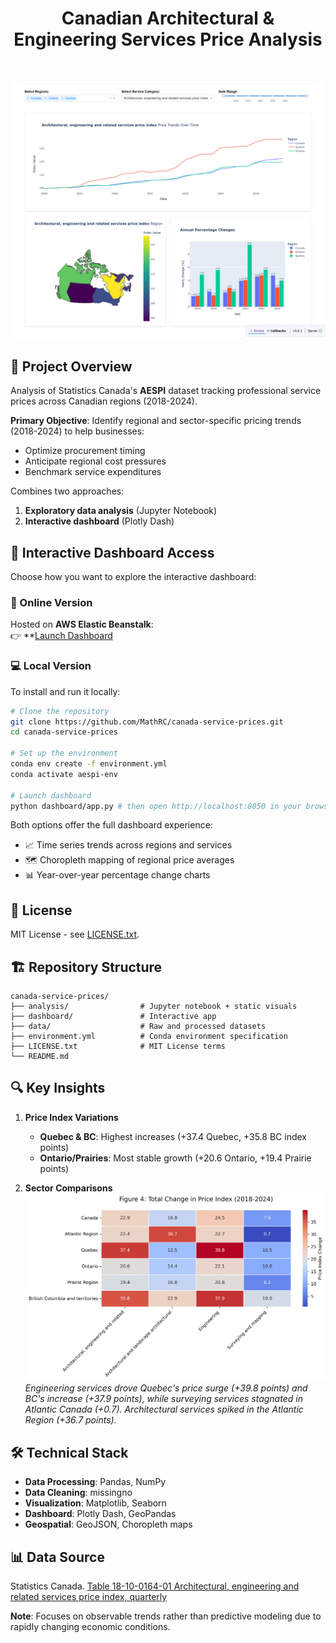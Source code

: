 <h1 align="center">Canadian Architectural & Engineering Services Price Analysis</h1>
<br>

![Dashboard Screenshot](analysis/assets/interactive_dashboard_readme.png)

## 📌 Project Overview
Analysis of Statistics Canada's **AESPI** dataset tracking professional service prices across Canadian regions (2018-2024). 

**Primary Objective**: Identify regional and sector-specific pricing trends (2018-2024) to help businesses:
- Optimize procurement timing
- Anticipate regional cost pressures
- Benchmark service expenditures

Combines two approaches:
1. **Exploratory data analysis** (Jupyter Notebook)
2. **Interactive dashboard** (Plotly Dash)


## 🚀 Interactive Dashboard Access

Choose how you want to explore the interactive dashboard:

### 🔗 Online Version  
Hosted on **AWS Elastic Beanstalk**:  
👉 **[Launch Dashboard](http://canada-service-prices.eba-syppj3bg.us-east-1.elasticbeanstalk.com)


### 💻 Local Version  
To install and run it locally:

```bash
# Clone the repository
git clone https://github.com/MathRC/canada-service-prices.git
cd canada-service-prices

# Set up the environment
conda env create -f environment.yml
conda activate aespi-env

# Launch dashboard
python dashboard/app.py # then open http://localhost:8050 in your browser
```


Both options offer the full dashboard experience:
- 📈 Time series trends across regions and services  
- 🗺️ Choropleth mapping of regional price averages  
- 📊 Year-over-year percentage change charts


## 📜 License
MIT License - see [LICENSE.txt](LICENSE.txt).


## 🏗️ Repository Structure
```
canada-service-prices/
├── analysis/                # Jupyter notebook + static visuals
├── dashboard/               # Interactive app
├── data/                    # Raw and processed datasets
├── environment.yml          # Conda environment specification
├── LICENSE.txt              # MIT License terms
└── README.md
```

## 🔍 Key Insights
1. **Price Index Variations**
   - **Quebec & BC**: Highest increases (+37.4 Quebec, +35.8 BC index points)
   - **Ontario/Prairies**: Most stable growth (+20.6 Ontario, +19.4 Prairie points)

2. **Sector Comparisons**  
   ![Price Change Heatmap](analysis/figures/price_change_heatmap.png)  
   *Engineering services drove Quebec's price surge (+39.8 points) and BC's increase (+37.9 points), while surveying services stagnated in Atlantic Canada (+0.7). Architectural services spiked in the Atlantic Region (+36.7 points).*


## 🛠️ Technical Stack
- **Data Processing**: Pandas, NumPy
- **Data Cleaning**: missingno
- **Visualization**: Matplotlib, Seaborn
- **Dashboard**: Plotly Dash, GeoPandas
- **Geospatial**: GeoJSON, Choropleth maps


## 📊 Data Source
Statistics Canada. [Table 18-10-0164-01  Architectural, engineering and related services price index, quarterly](https://www150.statcan.gc.ca/t1/tbl1/en/tv.action?pid=1810016401)


**Note**: Focuses on observable trends rather than predictive modeling due to rapidly changing economic conditions.

